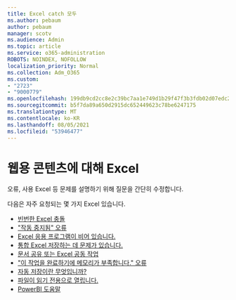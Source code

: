 ```yaml
---
title: Excel catch 모두
ms.author: pebaum
author: pebaum
manager: scotv
ms.audience: Admin
ms.topic: article
ms.service: o365-administration
ROBOTS: NOINDEX, NOFOLLOW
localization_priority: Normal
ms.collection: Adm_O365
ms.custom:
- "2723"
- "9000779"
ms.openlocfilehash: 199db9cd2cc8e2c39bc7aa1e749d1b29f47f3b3fdb02d07edc2b7dc10c19dbbd
ms.sourcegitcommit: b5f7da89a650d2915dc652449623c78be6247175
ms.translationtype: MT
ms.contentlocale: ko-KR
ms.lasthandoff: 08/05/2021
ms.locfileid: "53946477"
---
```

# <a name="commonly-requested-content-for-excel"></a>웹용 콘텐츠에 대해 Excel

오류, 사용 Excel 등 문제를 설명하기 위해 질문을 간단히 수정합니다. 

다음은 자주 요청되는 몇 가지 Excel 있습니다.

- [빈번한 Excel 충돌](https://support.office.com/article/Excel-not-responding-hangs-freezes-or-stops-working-37E7D3C9-9E84-40BF-A805-4CA6853A1FF4)
- ["작동 중지됨" 오류](https://support.office.com/client/52bd7985-4e99-4a35-84c8-2d9b8301a2fa)
- [Excel 응용 프로그램이 비어 있습니다.](https://docs.microsoft.com/office/troubleshoot/excel/excel-opens-blank)
- [통합 Excel 저장하는 데 문제가 있습니다.](https://docs.microsoft.com/office/troubleshoot/excel/issue-when-save-excel-workbooks)
- [문서 공유 또는 Excel 공동 작업](https://support.office.com/article/7152aa8b-b791-414c-a3bb-3024e46fb104)
- ["이 작업을 완료하기에 메모리가 부족합니다." 오류](https://docs.microsoft.com/office/troubleshoot/excel/available-resources-errors)
- [자동 저장이란 무엇입니까?](https://support.office.com/article/6d6bd723-ebfd-4e40-b5f6-ae6e8088f7a5)
- [파일이 읽기 전용으로 열립니다.](https://support.office.com/article/why-did-my-file-open-read-only-3ab4b792-da50-4b38-8628-14c64e1f1d15)
- [PowerBI 도움말](https://powerbi.microsoft.com/support/)